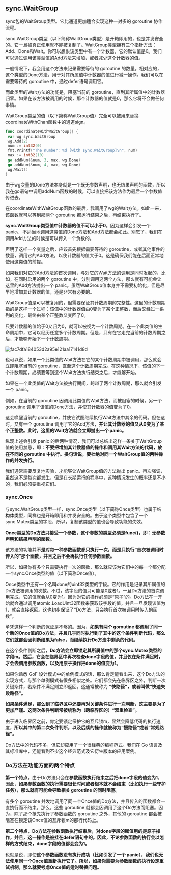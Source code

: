 ## sync.WaitGroup

sync包的WaitGroup类型。它比通道更加适合实现这种一对多的 goroutine 协作流程。

sync.WaitGroup类型（以下简称WaitGroup类型）是开箱即用的，也是并发安全的。它一旦被真正使用就不能被复制了。WaitGroup类型拥有三个指针方法：Add、Done和Wait。你可以想象该类型中有一个计数器，它的默认值是0。我们可以通过调用该类型值的Add方法来增加，或者减少这个计数器的值。

一般情况下，我会用这个方法来记录需要等待的 goroutine 的数量。相对应的，这个类型的Done方法，用于对其所属值中计数器的值进行减一操作。我们可以在需要等待的 goroutine 中，通过defer语句调用它。

而此类型的Wait方法的功能是，阻塞当前的 goroutine，直到其所属值中的计数器归零。如果在该方法被调用的时候，那个计数器的值就是0，那么它将不会做任何事情。

WaitGroup类型的值（以下简称WaitGroup值）完全可以被用来替换coordinateWithChan函数中的通道sign。

```go
func coordinateWithWaitGroup() {
 var wg sync.WaitGroup
 wg.Add(2)
 num := int32(0)
 fmt.Printf("The number: %d [with sync.WaitGroup]\n", num)
 max := int32(10)
 go addNum(&num, 3, max, wg.Done)
 go addNum(&num, 4, max, wg.Done)
 wg.Wait()
}
```

由于wg变量的Done方法本身就是一个既无参数声明，也无结果声明的函数，所以我在go语句中调用addNum函数的时候，可以直接把该方法作为最后一个参数值传进去。

在coordinateWithWaitGroup函数的最后，我调用了wg的Wait方法。如此一来，该函数就可以等到那两个 goroutine 都运行结束之后，再结束执行了。

**sync.WaitGroup类型值中计数器的值不可以小于0**。因为这样会引发一个 panic。 不适当地调用这类值的Done方法和Add方法都会如此。别忘了，我们在调用Add方法的时候是可以传入一个负数的。

声明了这样一个变量之后，应该首先根据需要等待的 goroutine，或者其他事件的数量，调用它的Add方法，以使计数器的值大于0。这是确保我们能在后面正常地使用这类值的前提。

如果我们对它的Add方法的首次调用，与对它的Wait方法的调用是同时发起的，比如，在同时启用的两个 goroutine 中，分别调用这两个方法，那么就有可能会让这里的Add方法抛出一个 panic。虽然WaitGroup值本身并不需要初始化，但是尽早地增加其计数器的值，还是非常有必要的。

WaitGroup值是可以被复用的，但需要保证其计数周期的完整性。这里的计数周期指的是这样一个过程：该值中的计数器值由0变为了某个正整数，而后又经过一系列的变化，最终由某个正整数又变回了0。

只要计数器的值始于0又归为0，就可以被视为一个计数周期。在一个此类值的生命周期中，它可以经历任意多个计数周期。但是，只有在它走完当前的计数周期之后，才能够开始下一个计数周期。

![fac7dfa184053d2a95e121aa17141d8d](https://static001.geekbang.org/resource/image/fa/8d/fac7dfa184053d2a95e121aa17141d8d.png)

也可以说，如果一个此类值的Wait方法在它的某个计数周期中被调用，那么就会立即阻塞当前的 goroutine，直至这个计数周期完成。在这种情况下，该值的下一个计数周期，必须要等到这个Wait方法执行结束之后，才能够开始。

如果在一个此类值的Wait方法被执行期间，跨越了两个计数周期，那么就会引发一个 panic。

例如，在当前的 goroutine 因调用此类值的Wait方法，而被阻塞的时候，另一个 goroutine 调用了该值的Done方法，并使其计数器的值变为了0。

这会唤醒当前的 goroutine，并使它试图继续执行Wait方法中其余的代码。但在这时，又有一个 goroutine 调用了它的Add方法，**并让其计数器的值又从0变为了某个正整数。此时，这里的Wait方法就会立即抛出一个 panic。**

纵观上述会引发 panic 的后两种情况，我们可以总结出这样一条关于WaitGroup值的使用禁忌，即：**不要把增加其计数器值的操作和调用其Wait方法的代码，放在不同的 goroutine 中执行。换句话说，要杜绝对同一个WaitGroup值的两种操作的并发执行。**

我们通常需要反复地实验，才能够让WaitGroup值的方法抛出 panic。再次强调，虽然这不是每次都发生，但是在长期运行的程序中，这种情况发生的概率还是不小的，我们必须要重视它们。

### sync.Once

与sync.WaitGroup类型一样，sync.Once类型（以下简称Once类型）也属于结构体类型，同样也是开箱即用和并发安全的。由于这个类型中包含了一个sync.Mutex类型的字段，所以，复制该类型的值也会导致功能的失效。

**Once类型的Do方法只接受一个参数，这个参数的类型必须是func()，即：无参数声明和结果声明的函数。**

该方法的功能并**不是对每一种参数函数都只执行一次，而是只执行“首次被调用时传入的”那个函数，并且之后不会再执行任何参数函数。**

所以，如果你有多个只需要执行一次的函数，那么就应该为它们中的每一个都分配一个sync.Once类型的值（以下简称Once值）。

Once类型中还有一个名叫done的uint32类型的字段。它的作用是记录其所属值的Do方法被调用的次数。不过，该字段的值只可能是0或者1。一旦Do方法的首次调用完成，它的值就会从0变为1。因为对它的操作必须是“原子”的。Do方法在一开始就会通过调用atomic.LoadUint32函数来获取该字段的值，并且一旦发现该值为1，就会直接返回。这也初步保证了“Do方法，只会执行首次被调用时传入的函数”。

单凭这样一个判断的保证是不够的。因为，**如果有两个 goroutine 都调用了同一个新的Once值的Do方法，并且几乎同时执行到了其中的这个条件判断代码，那么它们就都会因判断结果为false，而继续执行Do方法中剩余的代码。**

在这个条件判断之后，**Do方法会立即锁定其所属值中的那个sync.Mutex类型的字段m。然后，它会在临界区中再次检查done字段的值，并且仅在条件满足时，才会去调用参数函数，以及用原子操作把done的值变为1。**

如果你熟悉 GoF 设计模式中的单例模式的话，那么肯定能看出来，这个Do方法的实现方式，与那个单例模式有很多相似之处。它们都会先在临界区之外，判断一次关键条件，若条件不满足则立即返回。这通常被称为 **“快路径”，或者叫做“快速失败路径”。**

**如果条件满足，那么到了临界区中还要再对关键条件进行一次判断，这主要是为了更加严谨。这两次条件判断常被统称为（跨临界区的）“双重检查”。**

由于进入临界区之前，肯定要锁定保护它的互斥锁m，显然会降低代码的执行速度，**所以其中的第二次条件判断，以及后续的操作就被称为“慢路径”或者“常规路径”。**

Do方法中的代码不多，但它却应用了一个很经典的编程范式。我们在 Go 语言及其标准库中，还能看到不少这个经典范式及它衍生版本的应用案例。

### Do方法在功能方面的两个特点

**第一个特点**，由于Do方法只会在**参数函数执行结束之后把done字段的值变为1**，因此，**如果参数函数的执行需要很长时间或者根本就不会结束（比如执行一些守护任务），那么就有可能会导致相关 goroutine 的同时阻塞**。

有多个 goroutine 并发地调用了同一个Once值的Do方法，并且传入的函数都会一直执行而不结束。那么，这些 goroutine 就都会因调用了这个Do方法而阻塞。因为，除了那个抢先执行了参数函数的 goroutine 之外，其他的 goroutine 都会被阻塞在锁定该Once值的互斥锁m的那行代码上。

**第二个特点**，**Do方法在参数函数执行结束后，对done字段的赋值用的是原子操作，并且，这一操作是被挂在defer语句中的。因此，不论参数函数的执行会以怎样的方式结束，done字段的值都会变为1。**

也就是说，即使**这个参数函数没有执行成功（比如引发了一个 panic），我们也无法使用同一个Once值重新执行它了。所以，如果你需要为参数函数的执行设定重试机制，那么就要考虑Once值的适时替换问题。**